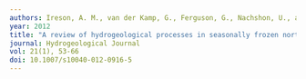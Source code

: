 ```yaml
---
authors: Ireson, A. M., van der Kamp, G., Ferguson, G., Nachshon, U., and Wheater, H.S.
year: 2012
title: "A review of hydrogeological processes in seasonally frozen northern latitudes: Understanding, gaps and challenges."
journal: Hydrogeological Journal
vol: 21(1), 53-66
doi: 10.1007/s10040-012-0916-5
---
```

